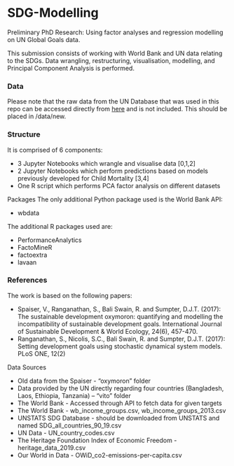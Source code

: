 # SDG-Modelling

Preliminary PhD Research: Using factor analyses and regression modelling on UN Global Goals data.

This submission consists of working with World Bank and UN data relating to the SDGs. Data wrangling, restructuring, visualisation, modelling, and Principal Component Analysis is performed. 

### Data

Please note that the raw data from the UN Database that was used in this repo can be accessed directly from [here](https://unstats.un.org/sdgs/indicators/database/) and is not included. This should be placed in /data/new.

### Structure 

It is comprised of 6 components:
- 3 Jupyter Notebooks which wrangle and visualise data [0,1,2] 
- 2 Jupyter Notebooks which perform predictions based on models previously developed for Child Mortality [3,4]
- One R script which performs PCA factor analysis on different datasets

Packages The only additional Python package used is the World Bank API: 
- wbdata

The additional R packages used are:
- PerformanceAnalytics 
- FactoMineR 
- factoextra 
- lavaan

### References 
The work is based on the following papers:
- Spaiser, V., Ranganathan, S., Bali Swain, R. and Sumpter, D.J.T. (2017): The sustainable development oxymoron: quantifying and modelling the incompatibility of sustainable development goals. International Journal of Sustainable Development & World Ecology, 24(6), 457-470.
- Ranganathan, S., Nicolis, S.C., Bali Swain, R. and Sumpter, D.J.T. (2017): Setting development goals using stochastic dynamical system models. PLoS ONE, 12(2)

Data Sources
- Old data from the Spaiser - “oxymoron” folder 
- Data provided by the UN directly regarding four countries (Bangladesh, Laos, Ethiopia, Tanzania) – “vito” folder
- The World Bank - Accessed through API to fetch data for given targets 
- The World Bank - wb_income_groups.csv, wb_income_groups_2013.csv 
- UNSTATS SDG Database - should be downloaded from UNSTATS and named SDG_all_countries_90_19.csv 
- UN Data - UN_country_codes.csv 
- The Heritage Foundation Index of Economic Freedom - heritage_data_2019.csv 
- Our World in Data - OWiD_co2-emissions-per-capita.csv
